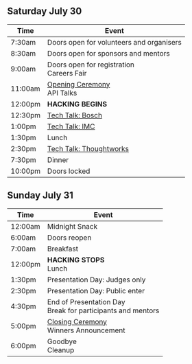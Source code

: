 
## Saturday July 30

Time    | Event
------- | -----
7:30am  | Doors open for volunteers and organisers
8:30am  | Doors open for sponsors and mentors
9:00am  | Doors open for registration<br />Careers Fair
11:00am | [Opening Ceremony](opening-ceremony.md)<br />API Talks
12:00pm | **HACKING BEGINS**
12:30pm | [Tech Talk: Bosch](tech-talks.md#bosch)
1:00pm  | [Tech Talk: IMC](tech-talks.md#imc)
1:30pm  | Lunch
2:30pm  | [Tech Talk: Thoughtworks](tech-talks.md#thoughtworks)
7:30pm  | Dinner
10:00pm | Doors locked

## Sunday July 31

Time    | Event
------- | -----
12:00am | Midnight Snack
6:00am  | Doors reopen
7:00am  | Breakfast
12:00pm | **HACKING STOPS**<br />Lunch
1:30pm  | Presentation Day: Judges only
2:30pm  | Presentation Day: Public enter
4:30pm  | End of Presentation Day <br /> Break for participants and mentors
5:00pm  | [Closing Ceremony](closing-ceremony.md)<br />Winners Announcement
6:00pm  | Goodbye<br />Cleanup
